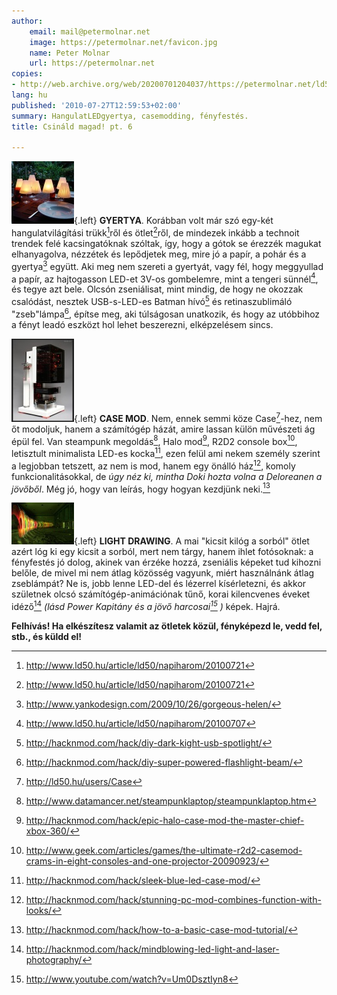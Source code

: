 ```yaml
---
author:
    email: mail@petermolnar.net
    image: https://petermolnar.net/favicon.jpg
    name: Peter Molnar
    url: https://petermolnar.net
copies:
- http://web.archive.org/web/20200701204037/https://petermolnar.net/ld50/csinald-magad-pt-6/
lang: hu
published: '2010-07-27T12:59:53+02:00'
summary: HangulatLEDgyertya, casemodding, fényfestés.
title: Csináld magad! pt. 6

---
```


![glasslamp](glasslamp.jpg){.left} **GYERTYA**. Korábban volt már szó
egy-két hangulatvilágítási trükk[^1]ről és ötlet[^2]ről, de mindezek
inkább a technoit trendek felé kacsingatóknak szóltak, így, hogy a gótok
se érezzék magukat elhanyagolva, nézzétek és lepődjetek meg, mire jó a
papír, a pohár és a gyertya[^3] együtt. Aki meg nem szereti a gyertyát,
vagy fél, hogy meggyullad a papír, az hajtogasson LED-et 3V-os
gombelemre, mint a tengeri sünnél[^4], és tegye azt bele. Olcsón
zseniálisat, mint mindig, de hogy ne okozzak csalódást, nesztek
USB-s-LED-es Batman hívó[^5] és retinaszublimáló "zseb"lámpa[^6], építse
meg, aki túlságosan unatkozik, és hogy az utóbbihoz a fényt leadó
eszközt hol lehet beszerezni, elképzelésem sincs.

![case](case1.jpg){.left} **CASE MOD**. Nem, ennek semmi köze
Case[^7]-hez, nem őt modoljuk, hanem a számítógép házát, amire lassan
külön művészeti ág épül fel. Van steampunk megoldás[^8], Halo mod[^9],
R2D2 console box[^10], letisztult minimalista LED-es kocka[^11], ezen
felül ami nekem személy szerint a legjobban tetszett, az nem is mod,
hanem egy önálló ház[^12], komoly funkcionalitásokkal, de *úgy néz ki,
mintha Doki hozta volna a Deloreanen a jövőből*. Még jó, hogy van
leírás, hogy hogyan kezdjünk neki.[^13]

![lightpaint](lightpaint.jpg){.left} **LIGHT DRAWING**. A mai "kicsit
kilóg a sorból" ötlet azért lóg ki egy kicsit a sorból, mert nem tárgy,
hanem ihlet fotósoknak: a fényfestés jó dolog, akinek van érzéke hozzá,
zseniális képeket tud kihozni belőle, de mivel mi nem átlag közösség
vagyunk, miért használnánk átlag zseblámpát? Ne is, jobb lenne LED-del
és lézerrel kísérletezni, és akkor születnek olcsó
számítógép-animációnak tűnő, korai kilencvenes éveket idéző[^14] *(lásd
Power Kapitány és a jövő harcosai[^15] )* képek. Hajrá.

**Felhívás! Ha elkészítesz valamit az ötletek közül, fényképezd le, vedd
fel, stb., és küldd el!**

[^1]: <http://www.ld50.hu/article/ld50/napiharom/20100721>

[^2]: <http://www.ld50.hu/article/ld50/napiharom/20100721>

[^3]: <http://www.yankodesign.com/2009/10/26/gorgeous-helen/>

[^4]: <http://www.ld50.hu/article/ld50/napiharom/20100707>

[^5]: <http://hacknmod.com/hack/diy-dark-kight-usb-spotlight/>

[^6]: <http://hacknmod.com/hack/diy-super-powered-flashlight-beam/>

[^7]: <http://ld50.hu/users/Case>

[^8]: <http://www.datamancer.net/steampunklaptop/steampunklaptop.htm>

[^9]: <http://hacknmod.com/hack/epic-halo-case-mod-the-master-chief-xbox-360/>

[^10]: <http://www.geek.com/articles/games/the-ultimate-r2d2-casemod-crams-in-eight-consoles-and-one-projector-20090923/>

[^11]: <http://hacknmod.com/hack/sleek-blue-led-case-mod/>

[^12]: <http://hacknmod.com/hack/stunning-pc-mod-combines-function-with-looks/>

[^13]: <http://hacknmod.com/hack/how-to-a-basic-case-mod-tutorial/>

[^14]: <http://hacknmod.com/hack/mindblowing-led-light-and-laser-photography/>

[^15]: <http://www.youtube.com/watch?v=Um0DsztIyn8>